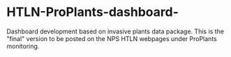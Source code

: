 # HTLN-ProPlants-dashboard-

Dashboard development based on invasive plants data package. This is the "final" version to be posted on the NPS HTLN webpages under ProPlants monitoring.
